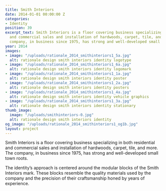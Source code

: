 ```yaml
---
title: Smith Interiors
date: 2014-01-01 00:00:00 Z
categories:
- Identity
position: 39
excerpt_text: Smith Interiors is a floor covering business specializing in both residential
  and commercial sales and installation of hardwoods, carpet, tile, and more. The
  company, in business since 1975, has strong and well-developed small town roots.
year: 2014
images:
- image: "/uploads/rationale_2014_smithinteriors1_5a.jpg"
  alt: rationale design smith interiors identity logotype
- image: "/uploads/rationale_2014_smithinteriors1_6a.jpg"
  alt: rationale design smith interiors identity logomark
- image: "/uploads/rationale_2014_smithinteriors1_1a.jpg"
  alt: rationale design smith interiors identity poster
- image: "/uploads/rationale_2014_smithinteriors1_2a.jpg"
  alt: rationale design smith interiors identity posters
- image: "/uploads/rationale_2014_smithinteriors1_4a.jpg"
  alt: rationale design smith interiors identity vehicle graphics
- image: "/uploads/rationale_2014_smithinteriors1_3a.jpg"
  alt: rationale design smith interiors identity stationary
thumb_image:
  image: "/uploads/smithinteriors-0.jpg"
  alt: rationale design smith interiors identity
og_image: "/uploads/rationale_2014_smithinteriors1_og1b.jpg"
layout: project
---
```


Smith Interiors is a floor covering business specializing in both residential and commercial sales and installation of hardwoods, carpet, tile, and more. The company, in business since 1975, has strong and well-developed small town roots.

The identity’s approach is centered around the modular blocks of the Smith Interiors mark. These blocks resemble the quality materials used by the company and the precision of their craftsmanship honed by years of experience.